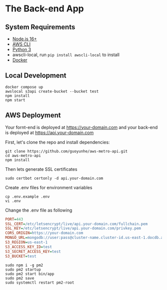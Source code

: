 # The Back-end App

## System Requirements

- [Node.js 16+](https://nodejs.org/en/)
- [AWS CLI](https://docs.aws.amazon.com/cli/latest/userguide/getting-started-install.html)
- [Python 3](https://www.python.org/)
- awscli-local, run `pip install awscli-local` to install
- [Docker](https://docs.docker.com/get-docker/)

## Local Development

```
docker compose up
awslocal s3api create-bucket --bucket test
npm install
npm start
```

## AWS Deployment

Your fornt-end is deployed at https://your-domain.com and your back-end is deployed at https://api.your-domain.com

First, let's clone the repo and install dependencies:

```
git clone https://github.com/guoyunhe/aws-metro-api.git
cd aws-metro-api
npm install
```

Then lets generate SSL certificates

```
sudo certbot certonly -d api.your-domain.com
```

Create .env files for environment variables

```
cp .env.example .env
vi .env
```

Change the .env file as following

```ini
PORT=443
SSL_CERT=/etc/letsencrypt/live/api.your-domain.com/fullchain.pem
SSL_KEY=/etc/letsencrypt/live/api.your-domain.com/privkey.pem
CORS_ORIGIN=https://your-domain.com
MONGO_URL=mongodb://user:pass@cluster-name.cluster-id.us-east-1.docdb.amazonaws.com:27017/metro?replicaSet=rs0&readPreference=secondaryPreferred&retryWrites=false
S3_REGION=us-east-1
S3_ACCESS_KEY_ID=test
S3_SECRET_ACCESS_KEY=test
S3_BUCKET=test
```

```
sudo npm i -g pm2
sudo pm2 startup
sudo pm2 start bin/app
sudo pm2 save
sudo systemctl restart pm2-root
```
